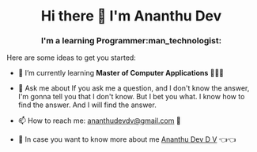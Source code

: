 <h1 align="center">  Hi there 👋 I'm Ananthu Dev

</h1>

<h3 align="center">  I'm a learning Programmer:man_technologist:
                     
</h3>
Here are some ideas to get you started:

- 🌱 I’m currently learning **Master of Computer Applications** 🏫👨‍🎓

- 💬 Ask me about If you ask me a question, and I don't know the answer, I'm gonna tell you that I don't know. But I bet you what. I know how to find the answer. And I will find the answer.


- 📫 How to reach me:  ananthudevdv@gmail.com :incoming_envelope:

- 🤔 In case you want to know more about me [Ananthu Dev D V](https://github.com/ananthudev) :point_left::point_left:


